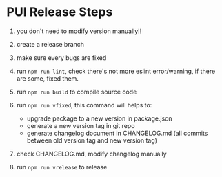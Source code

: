 # PUI Release Steps

1. you don't need to modify version manually!!

2. create a release branch

3. make sure every bugs are fixed

4. run `npm run lint`, check there's not more eslint error/warning, if there are some, fixed them.

5. run `npm run build` to compile source code

6. run `npm run vfixed`, this command will helps to:

   - upgrade package to a new version in package.json
   - generate a new version tag in git repo
   - generate changelog document in CHANGELOG.md (all commits between old version tag and new version tag)

7. check CHANGELOG.md, modify changelog manually

8. run `npm run vrelease` to release
